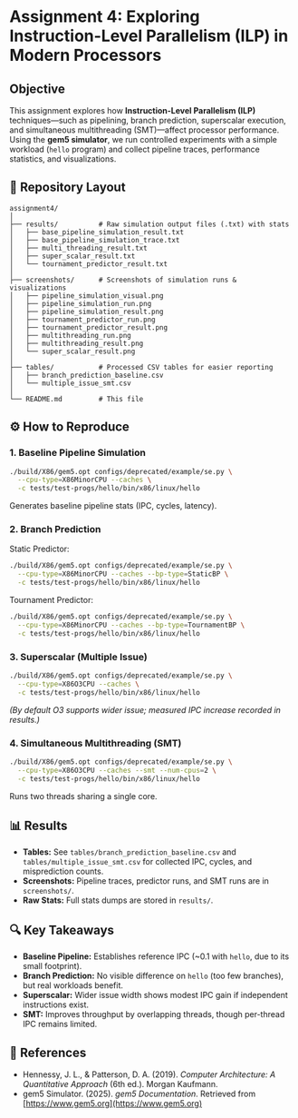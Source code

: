 # Assignment 4: Exploring Instruction-Level Parallelism (ILP) in Modern Processors

## Objective

This assignment explores how **Instruction-Level Parallelism (ILP)** techniques—such as pipelining, branch prediction, superscalar execution, and simultaneous multithreading (SMT)—affect processor performance. Using the **gem5 simulator**, we run controlled experiments with a simple workload (`hello` program) and collect pipeline traces, performance statistics, and visualizations.

## 📂 Repository Layout

```
assignment4/
│
├── results/          # Raw simulation output files (.txt) with stats
│   ├── base_pipeline_simulation_result.txt
│   ├── base_pipeline_simulation_trace.txt
│   ├── multi_threading_result.txt
│   ├── super_scalar_result.txt
│   └── tournament_predictor_result.txt
│
├── screenshots/      # Screenshots of simulation runs & visualizations
│   ├── pipeline_simulation_visual.png
│   ├── pipeline_simulation_run.png
│   ├── pipeline_simulation_result.png
│   ├── tournament_predictor_run.png
│   ├── tournament_predictor_result.png
│   ├── multithreading_run.png
│   ├── multithreading_result.png
│   └── super_scalar_result.png
│
├── tables/           # Processed CSV tables for easier reporting
│   ├── branch_prediction_baseline.csv
│   └── multiple_issue_smt.csv
│
└── README.md         # This file
```

## ⚙️ How to Reproduce

### 1. Baseline Pipeline Simulation

```bash
./build/X86/gem5.opt configs/deprecated/example/se.py \
  --cpu-type=X86MinorCPU --caches \
  -c tests/test-progs/hello/bin/x86/linux/hello
```

Generates baseline pipeline stats (IPC, cycles, latency).

### 2. Branch Prediction

Static Predictor:

```bash
./build/X86/gem5.opt configs/deprecated/example/se.py \
  --cpu-type=X86MinorCPU --caches --bp-type=StaticBP \
  -c tests/test-progs/hello/bin/x86/linux/hello
```

Tournament Predictor:

```bash
./build/X86/gem5.opt configs/deprecated/example/se.py \
  --cpu-type=X86MinorCPU --caches --bp-type=TournamentBP \
  -c tests/test-progs/hello/bin/x86/linux/hello
```

### 3. Superscalar (Multiple Issue)

```bash
./build/X86/gem5.opt configs/deprecated/example/se.py \
  --cpu-type=X86O3CPU --caches \
  -c tests/test-progs/hello/bin/x86/linux/hello
```

*(By default O3 supports wider issue; measured IPC increase recorded in results.)*

### 4. Simultaneous Multithreading (SMT)

```bash
./build/X86/gem5.opt configs/deprecated/example/se.py \
  --cpu-type=X86O3CPU --caches --smt --num-cpus=2 \
  -c tests/test-progs/hello/bin/x86/linux/hello
```

Runs two threads sharing a single core.


## 📊 Results

* **Tables:** See `tables/branch_prediction_baseline.csv` and `tables/multiple_issue_smt.csv` for collected IPC, cycles, and misprediction counts.
* **Screenshots:** Pipeline traces, predictor runs, and SMT runs are in `screenshots/`.
* **Raw Stats:** Full stats dumps are stored in `results/`.


## 🔍 Key Takeaways

* **Baseline Pipeline:** Establishes reference IPC (\~0.1 with `hello`, due to its small footprint).
* **Branch Prediction:** No visible difference on `hello` (too few branches), but real workloads benefit.
* **Superscalar:** Wider issue width shows modest IPC gain if independent instructions exist.
* **SMT:** Improves throughput by overlapping threads, though per-thread IPC remains limited.

## 📖 References

* Hennessy, J. L., & Patterson, D. A. (2019). *Computer Architecture: A Quantitative Approach* (6th ed.). Morgan Kaufmann.
* gem5 Simulator. (2025). *gem5 Documentation*. Retrieved from [https://www.gem5.org](https://www.gem5.org)
